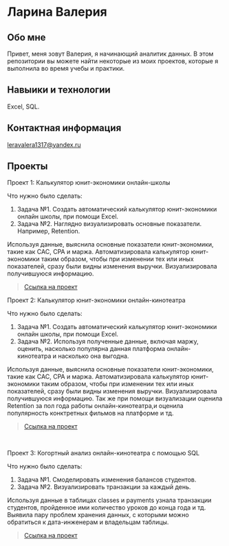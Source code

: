 # Ларина Валерия 
## Обо мне
Привет, меня зовут Валерия, я начинающий аналитик данных. В этом репозитории вы можете найти некоторые из моих проектов, которые я выполнила во время учебы и практики. 

## Навыики и технологии
Excel, SQL.

## Контактная информация 
leravalera1317@yandex.ru

## Проекты
<p> Проект 1: Калькулятор юнит-экономики онлайн-школы</p>
<p>Что нужно было сделать:<p>
<ol>
  <li>Задача №1. Создать автоматический калькулятор юнит-экономики онлайн школы, при помощи Excel.</li>
  <li>Задача №2. Наглядно визуализировать основные показатели. Например, Retention. </li>
</ol>

<p>Используя данные, выяснила основные показатели юнит-экономики, такие как CAC, CPA и маржа. Автоматизировала калькулятор юнит-экономики таким образом, чтобы при изменении тех или иных показателей, сразу были видны изменения выручки. Визуализировала получившуюся информацию.<p>

> <a href="https://docs.google.com/spreadsheets/d/1OvGMcEZrTmL1fscISZB7xHg58D3iNZwb/edit?usp=sharing&ouid=115295085945615906824&rtpof=true&sd=true">Ссылка на проект</a>




<p> Проект 2: Калькулятор юнит-экономики онлайн-кинотеатра</p>
<p>Что нужно было сделать:<p>
<ol>
  <li>Задача №1. Создать автоматический калькулятор юнит-экономики онлайн школы, при помощи Excel. </li>
  <li>Задача №2. Используя полученные данные, включая маржу, оценить, насколько популярна данная платформа онлайн-кинотеатра и насколько она выгодна. </li>
</ol>

<p>Используя данные, выяснила основные показатели юнит-экономики, такие как CAC, CPA и маржа. Автоматизировала калькулятор юнит-экономики таким образом, чтобы при изменении тех или иных показателей, сразу были видны изменения выручки. Визуализировала получившуюся информацию. Так же при помощи визуализации оценила Retention за пол года работы онлайн-кинотеатра,и оценила популярность конктретных фильмов на платформе и тд. <p>

> <a href="https://docs.google.com/spreadsheets/d/1DzvWDEFcS_xW3cwOHAp0A8c6ZKqxSnKO/edit?usp=sharing&ouid=115295085945615906824&rtpof=true&sd=true">Ссылка на проект</a>


<br> 
<p> Проект 3: Когортный анализ онлайн-кинотеатра с помощью SQL</p>
<p>Что нужно было сделать:<p>
<ol>
  <li>Задача №1. Смоделировать изменения балансов студентов. </li>
  <li>Задача №2. Визуализировать транзакции за каждый день. </li>
</ol>

<p>Используя данные в таблицах classes и payments узнала транзакции студентов, пройденное ими количество уроков до конца года и тд. Выявила пару проблем хранения данных, с которыми можно обратиться к дата-инженерам и владельцам таблицы.<p>
  
> <a href="https://metabase.sky.pro/question/75896">Ссылка на проект</a>

